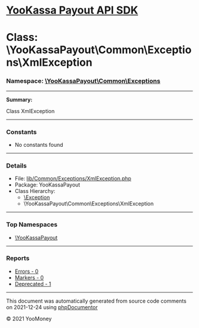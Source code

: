 # [YooKassa Payout API SDK](../home.md)

# Class: \YooKassaPayout\Common\Exceptions\XmlException
### Namespace: [\YooKassaPayout\Common\Exceptions](../namespaces/yookassapayout-common-exceptions.md)
---
**Summary:**

Class XmlException

---
### Constants
* No constants found
---
### Details
* File: [lib/Common/Exceptions/XmlException.php](../../lib/Common/Exceptions/XmlException.php)
* Package: YooKassaPayout
* Class Hierarchy: 
  * [\Exception](\Exception)
  * \YooKassaPayout\Common\Exceptions\XmlException


---

### Top Namespaces

* [\YooKassaPayout](../namespaces/yookassapayout.md)

---

### Reports
* [Errors - 0](../reports/errors.md)
* [Markers - 0](../reports/markers.md)
* [Deprecated - 1](../reports/deprecated.md)

---

This document was automatically generated from source code comments on 2021-12-24 using [phpDocumentor](http://www.phpdoc.org/)

&copy; 2021 YooMoney